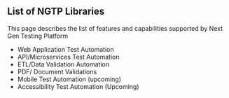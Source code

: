 ## List of NGTP Libraries
This page describes the list of features and capabilities supported by Next Gen Testing Platform

*  Web Application Test Automation
*  API/Microservices Test Automation
*  ETL/Data Validation Automation
*  PDF/ Document Validations
*  Mobile Test Automation (upcoming)
*  Accessibility Test Automation (Upcoming)

